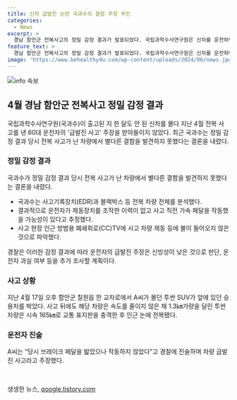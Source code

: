 ```yaml
---
title: 신차 급발진 논란 국과수의 결함 주장 부인
categories:
  - News
excerpt: >
  경남 함안군 전복사고의 정밀 감정 결과가 발표되었다. 국립과학수사연구원은 신차를 운전하던 60대 운전자의 급발진 사고 주장을 받아들이지 않았다. 정밀 감정 결과에 따르면 차량에 결함이 발견되지 않았고, 운전자의 제동장치 조작 이력이 없다는 추정이 등장했다. 이에 경찰은 운전자의 주장을 신빙성이 낮은 것으로 판단하며 추가 조사를 계획 중이다. 사고로 인해 운전자와 손녀가 부상을 입었으나 생명에 지장은 없었으며, 주변 차량도 피해를 입었다.
feature_text: >
  경남 함안군 전복사고의 정밀 감정 결과가 발표되었다. 국립과학수사연구원은 신차를 운전하던 60대 운전자의 급발진 사고 주장을 받아들이지 않았다. 정밀 감정 결과에 따르면 차량에 결함이 발견되지 않았고, 운전자의 제동장치 조작 이력이 없다는 추정이 등장했다. 이에 경찰은 운전자의 주장을 신빙성이 낮은 것으로 판단하며 추가 조사를 계획 중이다. 사고로 인해 운전자와 손녀가 부상을 입었으나 생명에 지장은 없었으며, 주변 차량도 피해를 입었다.
image: 'https://www.behealthy4u.com/wp-content/uploads/2024/06/news.jpg'
---
```


<p><img src="https://www.behealthy4u.com/wp-content/uploads/2024/06/news.jpg" alt="info 속보" /></p>

<h2 data-ke-size="size26">4월 경남 함안군 전복사고 정밀 감정 결과</h2>

<p data-ke-size="size16">국립과학수사연구원(국과수)이 출고된 지 한 달도 안 된 신차를 몰다 지난 4월 전복 사고를 낸 60대 운전자의 '급발진 사고' 주장을 받아들이지 않았다. 최근 국과수는 정밀 감정 결과 당시 전복 사고가 난 차량에서 별다른 결함을 발견하지 못했다는 결론을 내렸다.</p>

<h3 data-ke-size="size24">정밀 감정 결과</h3>

<p data-ke-size="size16">국과수가 정밀 감정 결과 당시 전복 사고가 난 차량에서 별다른 결함을 발견하지 못했다는 결론을 내렸다.</p>

<ul>
    <li>국과수는 사고기록장치(EDR)과 블랙박스 등 전복 차량 전체를 분석했다.</li>
    <li>결과적으로 운전자가 제동장치를 조작한 이력이 없고 사고 직전 가속 페달을 작동했을 가능성이 있다고 추정했다.</li>
    <li>사고 현장 인근 방범용 폐쇄회로(CC)TV에 사고 차량 제동 등에 불이 들어오지 않은 것으로 파악했다.</li>
</ul>

<p data-ke-size="size16">경찰은 이러한 감정 결과에 따라 운전자의 급발진 주장은 신빙성이 낮은 것으로 판단, 운전자 과실 여부 등을 추가 조사할 계획이다.</p>

<h3 data-ke-size="size24">사고 상황</h3>

<p data-ke-size="size16">지난 4월 17일 오후 함안군 칠원읍 한 교차로에서 A씨가 몰던 투싼 SUV가 앞에 있던 승용차를 박았다. 사고 뒤에도 해당 차량은 속도를 줄이지 않은 채 1.3㎞가량을 달린 투싼 차량은 시속 165㎞로 교통 표지판을 충격한 후 인근 논에 전복됐다.</p>

<h3 data-ke-size="size24">운전자 진술</h3>

<p data-ke-size="size16">A씨는 “당시 브레이크 페달을 밟았으나 작동하지 않았다”고 경찰에 진술하며 차량 급발진 사고라고 주장했다.</p>

<p data-ke-size="size16">&nbsp;</p>
생생한 뉴스, <a href="https://qoogle.tistory.com" rel="dofollow">qoogle.tistory.com</a>


